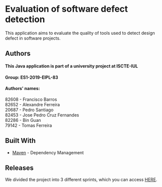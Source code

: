 # Evaluation of software defect detection
This application aims to evaluate the quality of tools used to detect design defect in software projects.  



## Authors

#### This Java application is part of a university project at ISCTE-IUL
#### Group: ES1-2019-EIPL-83
#### Authors' names:
82608 - Francisco Barros  
82652 - Alexandre Ferreira    
20687 - Pedro Santiago  
82453 - Jose Pedro Cruz Fernandes   
82286 - Bin Guan  
79142 - Tomas Ferreira  


## Built With
* [Maven](https://maven.apache.org/) - Dependency Management


## Releases
We divided the project into 3 different sprints, which you can access [HERE](https://github.com/fabsa-iscteiul/ES1-2019-EIPL-83/releases).


